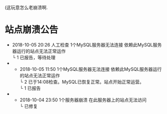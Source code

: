 (这玩意怎么老崩溃啊.


# 站点崩溃公告
- 2018-10-05 20:26 人工检查 1个MySQL服务器无法连接 依赖此MySQL服务器运行的站点无法正常运作<br>
  └ 1 已报告，等待处理<br>
- * 2018-10-05 11:50 1个MySQL服务器无法连接 依赖此MySQL服务器运行的站点无法正常运作<br>
  └ 2 已于14:08检查。MySQL已恢复正常。站点开始正常运营。<br>
  └ 1 已报告<br>
- * 2018-10-04 23:50 1个服务器崩溃 在此服务器上的站点无法访问<br>
  └ 已修复<br>
